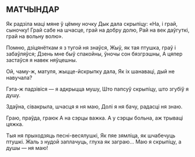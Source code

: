  
## МАТЧЫНДАР

Як радзіла маці мяне ў цёмну ночку Дык дала скрыпіцу: «На, і грай, сыночку! Грай сабе на шчасце, грай на добру долю, Рай на век даўгуткі, грай на вольну волю».

Помню, дзіцянёткам я з тугой ня знаўся, Жыў, як тая птушка, граў і забаўляўся; Дзень мне быў спакойны, ўночы сон бязгрэшны, А цяпер застаўся я навек няўцешны.

Ой, чаму-ж, матуля, жыцце-йскрыпку дала, Як іх шанаваці, дый не навучала?

Гэта-ж падзівіся — я адкрыцца мушу, Што папсуў скрыпіцу, што згубіў я душу.

Здаўна, сівакрыла, шчасця я ня маю, Долі я ня бачу, радасці ня знаю.

Граю, праўда, граюк А на сэрцы важка. А у сэрцы больна, аж трываці цяжка.

Тыя ня прыходзяць песні-весялушкі, Як пяе зямліца, як шчабечуць птушкі. Жаль з нудой заплачуць, глуха як заграю... Маю я скрыпіцу, а душы — ня маю!
